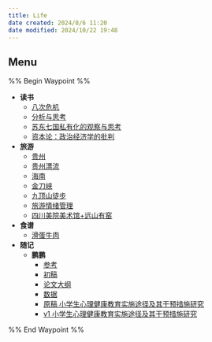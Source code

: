 ```yaml
---
title: Life
date created: 2024/8/6 11:20
date modified: 2024/10/22 19:48
---
```

## Menu

%% Begin Waypoint %%

- **读书**
	- [八次危机](./%E8%AF%BB%E4%B9%A6/%E5%85%AB%E6%AC%A1%E5%8D%B1%E6%9C%BA.md)
	- [分析与思考](./%E8%AF%BB%E4%B9%A6/%E5%88%86%E6%9E%90%E4%B8%8E%E6%80%9D%E8%80%83.md)
	- [苏东七国私有化的观察与思考](./%E8%AF%BB%E4%B9%A6/%E8%8B%8F%E4%B8%9C%E4%B8%83%E5%9B%BD%E7%A7%81%E6%9C%89%E5%8C%96%E7%9A%84%E8%A7%82%E5%AF%9F%E4%B8%8E%E6%80%9D%E8%80%83.md)
	- [资本论：政治经济学的批判](./%E8%AF%BB%E4%B9%A6/%E8%B5%84%E6%9C%AC%E8%AE%BA%EF%BC%9A%E6%94%BF%E6%B2%BB%E7%BB%8F%E6%B5%8E%E5%AD%A6%E7%9A%84%E6%89%B9%E5%88%A4.md)
- **旅游**
	- [贵州](./%E6%97%85%E6%B8%B8/%E8%B4%B5%E5%B7%9E.md)
	- [贵州漂流](./%E6%97%85%E6%B8%B8/%E8%B4%B5%E5%B7%9E%E6%BC%82%E6%B5%81.md)
	- [海南](./%E6%97%85%E6%B8%B8/%E6%B5%B7%E5%8D%97.md)
	- [金刀峡](./%E6%97%85%E6%B8%B8/%E9%87%91%E5%88%80%E5%B3%A1.md)
	- [九顶山徒步](./%E6%97%85%E6%B8%B8/%E4%B9%9D%E9%A1%B6%E5%B1%B1%E5%BE%92%E6%AD%A5.md)
	- [旅游情绪管理](./%E6%97%85%E6%B8%B8/%E6%97%85%E6%B8%B8%E6%83%85%E7%BB%AA%E7%AE%A1%E7%90%86.md)
	- [四川美院美术馆+远山有窑](./%E6%97%85%E6%B8%B8/%E5%9B%9B%E5%B7%9D%E7%BE%8E%E9%99%A2%E7%BE%8E%E6%9C%AF%E9%A6%86+%E8%BF%9C%E5%B1%B1%E6%9C%89%E7%AA%91.md)
- **食谱**
	- [滑蛋牛肉](./%E9%A3%9F%E8%B0%B1/%E6%BB%91%E8%9B%8B%E7%89%9B%E8%82%89.md)
- **随记**
	- **鹏鹏**
		- [参考](./%E9%9A%8F%E8%AE%B0/%E9%B9%8F%E9%B9%8F/%E5%8F%82%E8%80%83.md)
		- [初稿](./%E9%9A%8F%E8%AE%B0/%E9%B9%8F%E9%B9%8F/%E5%88%9D%E7%A8%BF.md)
		- [论文大纲](./%E9%9A%8F%E8%AE%B0/%E9%B9%8F%E9%B9%8F/%E8%AE%BA%E6%96%87%E5%A4%A7%E7%BA%B2.md)
		- [数据](./%E9%9A%8F%E8%AE%B0/%E9%B9%8F%E9%B9%8F/%E6%95%B0%E6%8D%AE.md)
		- [原稿 小学生心理健康教育实施途径及其干预措施研究](./%E9%9A%8F%E8%AE%B0/%E9%B9%8F%E9%B9%8F/%E5%8E%9F%E7%A8%BF%20%E5%B0%8F%E5%AD%A6%E7%94%9F%E5%BF%83%E7%90%86%E5%81%A5%E5%BA%B7%E6%95%99%E8%82%B2%E5%AE%9E%E6%96%BD%E9%80%94%E5%BE%84%E5%8F%8A%E5%85%B6%E5%B9%B2%E9%A2%84%E6%8E%AA%E6%96%BD%E7%A0%94%E7%A9%B6.md)
		- [v1 小学生心理健康教育实施途径及其干预措施研究](./%E9%9A%8F%E8%AE%B0/%E9%B9%8F%E9%B9%8F/v1%20%E5%B0%8F%E5%AD%A6%E7%94%9F%E5%BF%83%E7%90%86%E5%81%A5%E5%BA%B7%E6%95%99%E8%82%B2%E5%AE%9E%E6%96%BD%E9%80%94%E5%BE%84%E5%8F%8A%E5%85%B6%E5%B9%B2%E9%A2%84%E6%8E%AA%E6%96%BD%E7%A0%94%E7%A9%B6.md)

%% End Waypoint %%